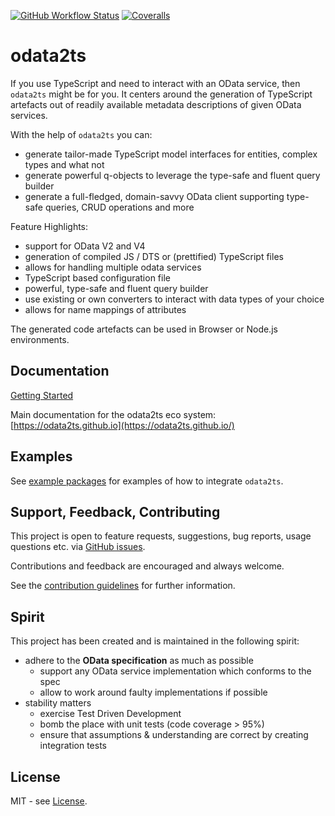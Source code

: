 [![GitHub Workflow Status](https://img.shields.io/github/actions/workflow/status/odata2ts/odata2ts/coverage.yml?branch=main&style=for-the-badge)](https://github.com/odata2ts/odata2ts/actions/workflows/coverage.yml)
[![Coveralls](https://img.shields.io/coveralls/github/odata2ts/odata2ts?style=for-the-badge)](https://coveralls.io/github/odata2ts/odata2ts?branch=main)

# odata2ts

If you use TypeScript and need to interact with an OData service, then `odata2ts` might
be for you. It centers around the generation of TypeScript artefacts
out of readily available metadata descriptions of given OData services.

With the help of `odata2ts` you can:

- generate tailor-made TypeScript model interfaces for entities, complex types and what not
- generate powerful q-objects to leverage the type-safe and fluent query builder
- generate a full-fledged, domain-savvy OData client supporting type-safe queries, CRUD operations and more

Feature Highlights:

- support for OData V2 and V4
- generation of compiled JS / DTS or (prettified) TypeScript files
- allows for handling multiple odata services
- TypeScript based configuration file
- powerful, type-safe and fluent query builder
- use existing or own converters to interact with data types of your choice
- allows for name mappings of attributes

The generated code artefacts can be used in Browser or Node.js environments.

## Documentation

[Getting Started](https://odata2ts.github.io/docs/category/getting-started)

Main documentation for the odata2ts eco system:
[https://odata2ts.github.io](https://odata2ts.github.io/)

## Examples

See [example packages](https://github.com/odata2ts/odata2ts/tree/main/examples) for examples of how to integrate `odata2ts`.

## Support, Feedback, Contributing

This project is open to feature requests, suggestions, bug reports, usage questions etc.
via [GitHub issues](https://github.com/odata2ts/odata2ts/issues).

Contributions and feedback are encouraged and always welcome.

See the [contribution guidelines](https://github.com/odata2ts/odata2ts/blob/main/CONTRIBUTING.md) for further information.

## Spirit

This project has been created and is maintained in the following spirit:

- adhere to the **OData specification** as much as possible
  - support any OData service implementation which conforms to the spec
  - allow to work around faulty implementations if possible
- stability matters
  - exercise Test Driven Development
  - bomb the place with unit tests (code coverage > 95%)
  - ensure that assumptions & understanding are correct by creating integration tests

## License

MIT - see [License](./LICENSE).

